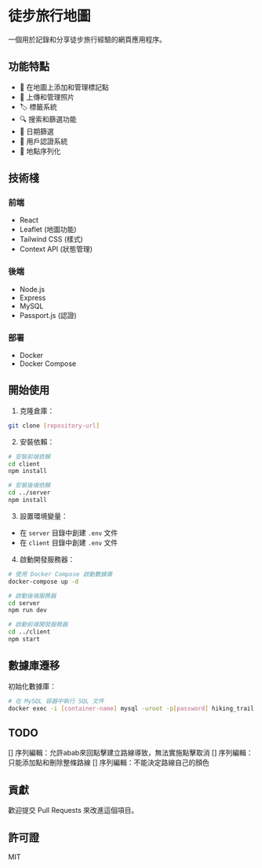 # 徒步旅行地圖

一個用於記錄和分享徒步旅行經驗的網頁應用程序。

## 功能特點

- 📍 在地圖上添加和管理標記點
- 📸 上傳和管理照片
- 🏷️ 標籤系統
- 🔍 搜索和篩選功能
- 📅 日期篩選
- 👤 用戶認證系統
- 📝 地點序列化

## 技術棧

### 前端
- React
- Leaflet (地圖功能)
- Tailwind CSS (樣式)
- Context API (狀態管理)

### 後端
- Node.js
- Express
- MySQL
- Passport.js (認證)

### 部署
- Docker
- Docker Compose

## 開始使用

1. 克隆倉庫：
```bash
git clone [repository-url]
```

2. 安裝依賴：
```bash
# 安裝前端依賴
cd client
npm install

# 安裝後端依賴
cd ../server
npm install
```

3. 設置環境變量：
- 在 `server` 目錄中創建 `.env` 文件
- 在 `client` 目錄中創建 `.env` 文件

4. 啟動開發服務器：
```bash
# 使用 Docker Compose 啟動數據庫
docker-compose up -d

# 啟動後端服務器
cd server
npm run dev

# 啟動前端開發服務器
cd ../client
npm start
```

## 數據庫遷移

初始化數據庫：
```bash
# 在 MySQL 容器中執行 SQL 文件
docker exec -i [container-name] mysql -uroot -p[password] hiking_trail < database.sql
```

## TODO
[] 序列編輯：允許abab來回點擊建立路線導致，無法實施點擊取消
[] 序列編輯：只能添加點和刪除整條路線
[] 序列編輯：不能決定路線自己的顏色

## 貢獻

歡迎提交 Pull Requests 來改進這個項目。

## 許可證

MIT 